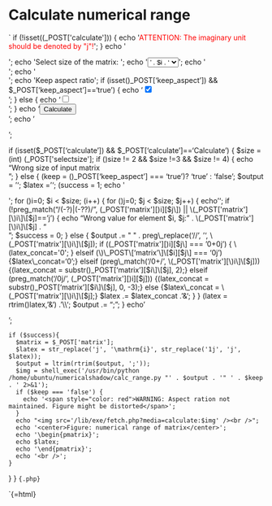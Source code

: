 # Calculate numerical range

\` if
(\!isset(\(_POST['calculate'])) {  echo '<span style="color: red">ATTENTION: The imaginary unit should be denoted by "j"!</span>';  }  echo '<form method="post" action="/numerical-range:calculate">';  echo '<label for="selectsize">Select size of the matrix: </label>';  echo '<select name="selectsize" id="selectsize">';  for (\)i=2;\(i<=4;\)i++)
{ if (isset($\_POST\[‘selectsize’\]) && \(_POST['selectsize']==\)i) {
echo ‘<option value="' . $i . '" selected>’ . $i . ‘</option>’; } else {
echo ‘<option value="' . $i . '">’ .
\(i . '</option>';  }  }  echo '</select>';  echo '<div id="matrix">';  echo '</div>';  echo '<label for="keep_aspect">Keep aspect ratio</label>';  if (isset(\)\_POST\[‘keep\_aspect’\])
&& $\_POST\[‘keep\_aspect’\]==‘true’) { echo
‘<input type="checkbox" name="keep_aspect" id="keep_aspect" value="true" checked/><br />’;
} else { echo
‘<input type="checkbox" name="keep_aspect" id="keep_aspect" value="true"/><br />’;
} echo
‘<input type="submit" value="Calculate" name="calculate" /><br />’;
echo ’

</form>

’;

if (isset($\_POST\[‘calculate’\]) &&
$\_POST\[‘calculate’\]==‘Calculate’) { $size = (int)
\(_POST['selectsize'];  if (\)size \!= 2 && $size \!=3 && $size \!= 4) {
echo “Wrong size of input matrix<br />”; } else {
\(keep = (\)\_POST\[‘keep\_aspect’\] === ‘true’)? ‘true’ : ‘false’;
$output = ’‘; $latex =’‘; \(success = 1;  echo '<form>';  for (\)i=0; $i
\< $size; \(i++) {  for (\)j=0; $j \< $size; $j++) {
echo’<input id="old_matrix_' . $i . '_' . $j . '" type="hidden" value="' . $_POST['matrix'][$i][$j] . '" />‘;
if (\!preg\_match(“/(-?)|(-??)/”, \(_POST['matrix'][\)i\]\[$j\]) ||
\(_POST['matrix'][\)i\]\[$j\]==’j’) { echo “Wrong value for element $i,
$j:” . \(_POST['matrix'][\)i\]\[$j\] . “<br />”; $success = 0; } else {
$output .= " " . preg\_replace(‘//’, ’‘, \(_POST['matrix'][\)i\]\[$j\]);
if (\(_POST['matrix'][\)i\]\[$j\] === ’0+0j’) {
\(latex_concat='0'; }  elseif (\)\_POST\[‘matrix’\]\[$i\]\[$j\] ===
‘0j’) {$latex\_concat=‘0’;} elseif (preg\_match(‘/0+/’,
\(_POST['matrix'][\)i\]\[$j\]))
{\(latex_concat = substr(\)\_POST\[‘matrix’\]\[$i\]\[$j\], 2);} elseif
(preg\_match(‘/0j/’, \(_POST['matrix'][\)i\]\[$j\]))
{\(latex_concat = substr(\)\_POST\[‘matrix’\]\[$i\]\[$j\], 0, -3);} else
{$latex\_concat = \(_POST['matrix'][\)i\]\[$j\];} $latex .=
$latex\_concat .’&‘; } } \(latex = rtrim(\)latex,’&‘) .’\\\\‘; $output
.= “;”; } echo’

</form>

’;

    if ($success){
      $matrix = $_POST['matrix'];
      $latex = str_replace('j', '\mathrm{i}', str_replace('1j', 'j', $latex));
      $output = ltrim(rtrim($output, ';'));
      $img = shell_exec('/usr/bin/python /home/ubuntu/numericalshadow/calc_range.py "' . $output . '" ' . $keep . ' 2>&1');
      if ($keep === 'false') {
        echo '<span style="color: red">WARNING: Aspect ration not maintained. Figure might be distorted</span>';
      }
      echo "<img src='/lib/exe/fetch.php?media=calculate:$img' /><br />";
      echo '<center>Figure: numerical range of matrix</center>';
      echo '\begin{pmatrix}';
      echo $latex;
      echo '\end{pmatrix}';
      echo '<br />';
    }

} } `{.php}`

<script type="text/javascript">

  jQuery("#selectsize").change(function() {
    var x = jQuery(this).val();
    jQuery("#matrix").html("");
    for (var i = 0; i < x; i ++) {
      for (var j=0; j<x; j++) {
        var val='0+0j';
        if (jQuery('#old_matrix_' + i + '_' + j).length){
          val = jQuery("#old_matrix_" + i + "_" + j).val();
        }
        jQuery('#matrix').append('<input value="' + val + '" style="width: 50px" type="text" name="matrix[' + i + '][' + j + ']\" />');
      }
      jQuery("#matrix").append("<br />");
    }
  }).change();
</script>

\`{=html}
